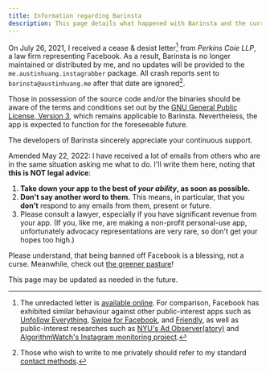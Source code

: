 ```yaml
---
title: Information regarding Barinsta
description: This page details what happened with Barinsta and the current situation.
---
```


On July 26, 2021, I received a cease & desist letter[^1] from *Perkins Coie LLP*, a law firm representing Facebook. As a result, Barinsta is no longer maintained or distributed by me, and no updates will be provided to the `me.austinhuang.instagrabber` package. All crash reports sent to `barinsta@austinhuang.me` after that date are ignored[^2].

Those in possession of the source code and/or the binaries should be aware of the terms and conditions set out by the [GNU General Public License, Version 3](https://www.gnu.org/licenses/gpl-3.0.en.html), which remains applicable to Barinsta. Nevertheless, the app is expected to function for the foreseeable future.

The developers of Barinsta sincerely appreciate your continuous support.

Amended May 22, 2022: I have received a lot of emails from others who are in the same situation asking me what to do. I'll write them here, noting that **this is NOT legal advice**:

1. **Take down your app to the best of _your ability_, as soon as possible.**
2. **Don't say another word to them.** This means, in particular, that you **don't** respond to any emails from them, present or future.
3. Please consult a lawyer, especially if you have significant revenue from your app. (If you, like me, are making a non-profit personal-use app, unfortunately advocacy representations are very rare, so don't get your hopes too high.)

Please understand, that being banned off Facebook is a blessing, not a curse. Meanwhile, check out [the greener pasture](https://joinfediverse.wiki/Welcome_to_the_Fediverse_Quickstart_guide)!

This page may be updated as needed in the future.

[^1]: The unredacted letter is [available online](https://github.com/austinhuang0131/austinhuang0131/issues/2). For comparison, Facebook has exhibited similar behaviour against other public-interest apps such as [Unfollow Everything](https://twitter.com/louisbarclay/status/1446110218341937170), [Swipe for Facebook](https://redd.it/mj5l64), and [Friendly](https://www.eff.org/document/eff-letter-facebook-re-friendly), as well as public-interest researches such as [NYU's Ad Observer(atory)](https://www.nytimes.com/2021/08/10/opinion/facebook-misinformation.html) and [AlgorithmWatch's Instagram monitoring project](https://algorithmwatch.org/en//instagram-research-shut-down-by-facebook).

[^2]: Those who wish to write to me privately should refer to my standard [contact methods](./#contact-me).